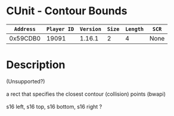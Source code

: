 # CUnit - Contour Bounds

| `Address` | `Player ID` | `Version` | `Size` | `Length` | `SCR` |
| ---------- | ----------- | --------- | ------ | -------- | ---- |
| 0x59CDB0 | 19091 | 1.16.1 | 2 | 4 | None |

# Description

(Unsupported?)<br><br>a rect that specifies the closest contour (collision) points (bwapi)<br><br>s16 left, s16 top, s16 bottom, s16 right ?